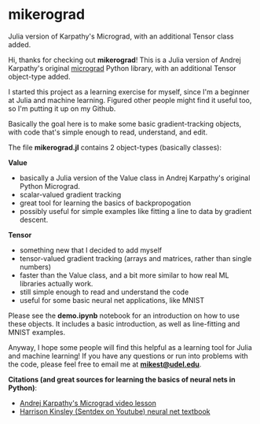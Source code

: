 # mikerograd
Julia version of Karpathy's Micrograd, with an additional Tensor class added.


Hi, thanks for checking out **mikerograd**! This is a Julia version of Andrej Karpathy's original [micrograd](https://github.com/karpathy/micrograd) Python library, with an additional Tensor object-type added.

I started this project as a learning exercise for myself, since I'm a beginner at Julia and machine learning. Figured other people might find it useful too, so I'm putting it up on my Github. 

Basically the goal here is to make some basic gradient-tracking objects, with code that's simple enough to read, understand, and edit.

The file **mikerograd.jl** contains 2 object-types (basically classes):

**Value** 
- basically a Julia version of the Value class in Andrej Karpathy's original Python Micrograd.
- scalar-valued gradient tracking
- great tool for learning the basics of backpropogation
- possibly useful for simple examples like fitting a line to data by gradient descent.

**Tensor** 
- something new that I decided to add myself
- tensor-valued gradient tracking (arrays and matrices, rather than single numbers)
- faster than the Value class, and a bit more similar to how real ML libraries actually work.
- still simple enough to read and understand the code
- useful for some basic neural net applications, like MNIST

Please see the **demo.ipynb** notebook for an introduction on how to use these objects. It includes a basic introduction, as well as line-fitting and MNIST examples.

Anyway, I hope some people will find this helpful as a learning tool for Julia and machine learning! If you have any questions or run into problems with the code, please feel free to email me at **mikest@udel.edu**.

**Citations (and great sources for learning the basics of neural nets in Python)**:
- [Andrej Karpathy's Micrograd video lesson](https://www.youtube.com/watch?v=VMj-3S1tku0)
- [Harrison Kinsley (Sentdex on Youtube) neural net textbook](https://nnfs.io/)

